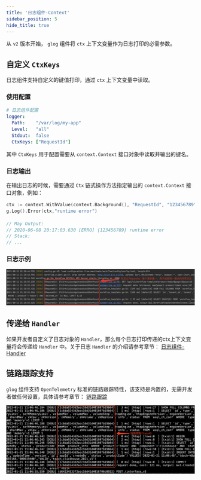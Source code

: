 ```yaml
---
title: '日志组件-Context'
sidebar_position: 5
hide_title: true
---
```


从 `v2` 版本开始， `glog` 组件将 `ctx` 上下文变量作为日志打印的必需参数。

## 自定义 `CtxKeys`

日志组件支持自定义的键值打印，通过 `ctx` 上下文变量中读取。

### 使用配置

```yaml
# 日志组件配置
logger:
  Path:    "/var/log/my-app"
  Level:   "all"
  Stdout:  false
  CtxKeys: ["RequestId"]
```

其中 `CtxKeys` 用于配置需要从 `context.Context` 接口对象中读取并输出的键名。

### 日志输出

在输出日志的时候，需要通过 `Ctx` 链式操作方法指定输出的 `context.Context` 接口对象，例如：

```go
ctx := context.WithValue(context.Background(), "RequestId", "123456789")
g.Log().Error(ctx,"runtime error")

// May Output:
// 2020-06-08 20:17:03.630 [ERRO] {123456789} runtime error
// Stack:
// ...
```

### 日志示例

![](/markdown/f79af233db1c139473679b19d6dc3013.png)

## 传递给 `Handler`

如果开发者自定义了日志对象的 `Handler`，那么每个日志打印传递的ctx上下文变量将会传递给 `Handler` 中。关于日志 `Handler` 的介绍请参考章节： [日志组件-Handler](日志组件-Handler.md)

## 链路跟踪支持

`glog` 组件支持 `OpenTelemetry` 标准的链路跟踪特性，该支持是内置的，无需开发者做任何设置，具体请参考章节： [链路跟踪](../链路跟踪/链路跟踪.md)

![](/markdown/2730fd651669b0198d6ae90dec9d11de.png)